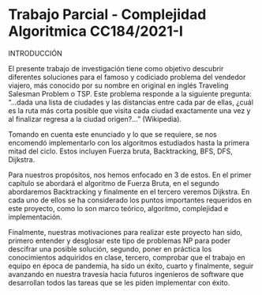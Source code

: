 # Trabajo Parcial - Complejidad Algoritmica CC184/2021-I  

INTRODUCCIÓN

El presente trabajo de investigación tiene como objetivo descubrir diferentes soluciones
para el famoso y codiciado problema del vendedor viajero, más conocido por su nombre
en original en inglés Traveling Salesman Problem o TSP. Este problema responde a la
siguiente pregunta: “...dada una lista de ciudades y las distancias entre cada par de ellas,
¿cuál es la ruta más corta posible que visita cada ciudad exactamente una vez y al
finalizar regresa a la ciudad origen?...” (Wikipedia).

Tomando en cuenta este enunciado y lo que se requiere, se nos encomendó
implementarlo con los algoritmos estudiados hasta la primera mitad del ciclo. Estos
incluyen Fuerza bruta, Backtracking, BFS, DFS, Dijkstra.

Para nuestros propósitos, nos hemos enfocado en 3 de estos. En el primer capítulo se
abordará el algoritmo de Fuerza Bruta, en el segundo abordaremos Backtracking y
finalmente en el tercero veremos Dijkstra. En cada uno de ellos se ha considerado los
puntos importantes requeridos en este proyecto, como lo son marco teórico, algoritmo,
complejidad e implementación.

Finalmente, nuestras motivaciones para realizar este proyecto han sido, primero entender
y desglosar este tipo de problemas NP para poder descifrar una posible solución,
segundo, poner en práctica los conocimientos adquiridos en clase, tercero, comprobar que
el trabajo en equipo en época de pandemia, ha sido un éxito, cuarto y finalmente, seguir
avanzando en nuestra travesía hacia futuros ingenieros de software que desarrollan todos
las tareas que se les piden implementar con éxito.
